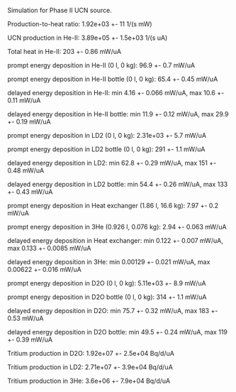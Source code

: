 Simulation for Phase II UCN source.

Production-to-heat ratio:
1.92e+03 +- 11 1/(s mW)

UCN production in He-II:
3.89e+05 +- 1.5e+03 1/(s uA)

Total heat in He-II:
203 +- 0.86 mW/uA

prompt energy deposition in He-II (0 l, 0 kg):
96.9 +- 0.7 mW/uA

prompt energy deposition in He-II bottle (0 l, 0 kg):
65.4 +- 0.45 mW/uA

delayed energy deposition in He-II:
min 4.16 +- 0.066 mW/uA, max 10.6 +- 0.11 mW/uA

delayed energy deposition in He-II bottle:
min 11.9 +- 0.12 mW/uA, max 29.9 +- 0.19 mW/uA

prompt energy deposition in LD2 (0 l, 0 kg):
2.31e+03 +- 5.7 mW/uA

prompt energy deposition in LD2 bottle (0 l, 0 kg):
291 +- 1.1 mW/uA

delayed energy deposition in LD2:
min 62.8 +- 0.29 mW/uA, max 151 +- 0.48 mW/uA

delayed energy deposition in LD2 bottle:
min 54.4 +- 0.26 mW/uA, max 133 +- 0.43 mW/uA

prompt energy deposition in Heat exchanger (1.86 l, 16.6 kg):
7.97 +- 0.2 mW/uA

prompt energy deposition in 3He (0.926 l, 0.076 kg):
2.94 +- 0.063 mW/uA

delayed energy deposition in Heat exchanger:
min 0.122 +- 0.007 mW/uA, max 0.133 +- 0.0085 mW/uA

delayed energy deposition in 3He:
min 0.00129 +- 0.021 mW/uA, max 0.00622 +- 0.016 mW/uA

prompt energy deposition in D2O (0 l, 0 kg):
5.11e+03 +- 8.9 mW/uA

prompt energy deposition in D2O bottle (0 l, 0 kg):
314 +- 1.1 mW/uA

delayed energy deposition in D2O:
min 75.7 +- 0.32 mW/uA, max 183 +- 0.53 mW/uA

delayed energy deposition in D2O bottle:
min 49.5 +- 0.24 mW/uA, max 119 +- 0.39 mW/uA

Tritium production in D2O:
1.92e+07 +- 2.5e+04 Bq/d/uA

Tritium production in LD2:
2.71e+07 +- 3.9e+04 Bq/d/uA

Tritium production in 3He:
3.6e+06 +- 7.9e+04 Bq/d/uA

